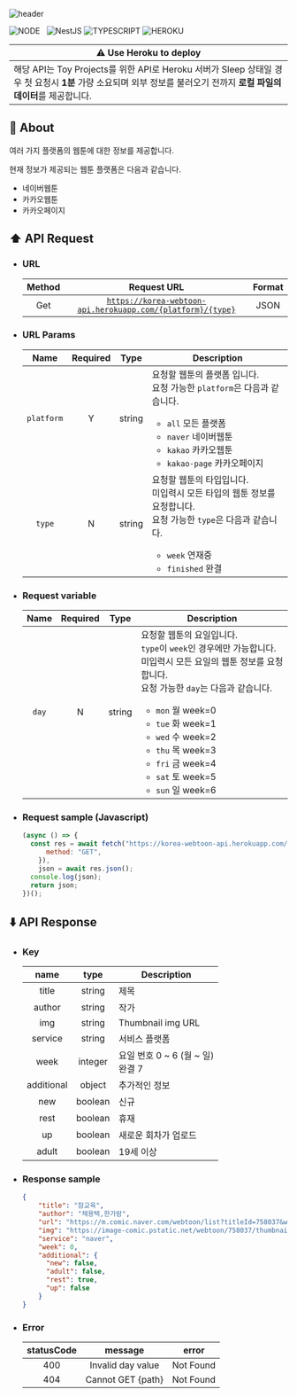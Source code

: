 ![header](https://capsule-render.vercel.app/api?type=rect&color=gradient&height=100&section=header&text=Korea%20Webtoon%20API&fontSize=40&fontAlign=50&fontAlignY=50)

![NODE](https://img.shields.io/badge/Node.js-339933?style=flat-square&logo=Node.js&logoColor=white)&nbsp;&nbsp;&nbsp;![NestJS](https://img.shields.io/badge/NestJS-E0234E?style=flat-square&logo=NestJS&logoColor=white) ![TYPESCRIPT](https://img.shields.io/badge/Typescript-3178c6?style=flat-square&logo=typescript&logoColor=white) ![HEROKU](https://img.shields.io/badge/Heroku-430098?style=flat-square&logo=Heroku&logoColor=white)

 
| ⚠️ Use Heroku to deploy |
| ----------------------- |
| 해당 API는 Toy Projects를 위한 API로 Heroku 서버가 Sleep 상태일 경우 첫 요청시 **1분** 가량 소요되며 외부 정보를 불러오기 전까지 **로컬 파일의 데이터**를 제공합니다. |

## 📝 About

여러 가지 플랫폼의 웹툰에 대한 정보를 제공합니다.

현재 정보가 제공되는 웹툰 플랫폼은 다음과 같습니다.

- 네이버웹툰
- 카카오웹툰
- 카카오페이지

## ⬆️ API Request

- ### URL

  | Method | Request URL | Format |
  |:------:|:-----------:|:------:|
  | Get | [`https://korea-webtoon-api.herokuapp.com/{platform}/{type}`](https://korea-webtoon-api.herokuapp.com/all) | JSON |

- ### URL Params

  | Name       | Required | Type | Description |
  |:----------:|:--------:|:----:| ----------- |
  | `platform` | Y | string | 요청할 웹툰의 플랫폼 입니다.<br/>요청 가능한 `platform`은 다음과 같습니다.<ul><li>`all` 모든 플랫폼</li><li>`naver` 네이버웹툰</li><li>`kakao` 카카오웹툰</li><li>`kakao-page` 카카오페이지</li></ul> |
  | `type` | N | string | 요청할 웹툰의 타입입니다.<br/>미입력시 모든 타입의 웹툰 정보를 요청합니다.<br/>요청 가능한 `type`은 다음과 같습니다.<ul><li>`week` 연재중</li><li>`finished` 완결</li></ul> |


- ### Request variable
  | Name | Required | Type | Description |
  |:----:|:--------:|:----:| ----------- |
  | `day` | N | string | 요청할 웹툰의 요일입니다.<br/>`type`이 `week`인 경우에만 가능합니다.<br/>미입력시 모든 요일의 웹툰 정보를 요청합니다.</br>요청 가능한 `day`는 다음과 같습니다.<ul><li>`mon` 월 week=0</li><li>`tue` 화 week=1</li><li>`wed` 수 week=2</li><li>`thu` 목 week=3</li><li>`fri` 금 week=4</li><li>`sat` 토 week=5</li><li>`sun` 일 week=6</li></ul> |

- ### Request sample (Javascript)
  ```javascript
  (async () => {
    const res = await fetch("https://korea-webtoon-api.herokuapp.com/naver/week?day=mon", {
        method: "GET",
      }),
      json = await res.json();
    console.log(json);
    return json;
  })();
  ```
## ⬇️ API Response

- ### Key

  | name | type | Description |
  |:----:|:----:| ----------- |
  | title | string | 제목 |
  | author | string | 작가 |
  | img | string | Thumbnail img URL |
  | service | string | 서비스 플랫폼 |
  | week | integer  | 요일 번호 0 ~ 6 (월 ~ 일)<br/>완결 7 |
  | additional | object | 추가적인 정보 |
  | new | boolean | 신규 |
  | rest | boolean | 휴재 |
  | up | boolean | 새로운 회차가 업로드 |
  | adult | boolean | 19세 이상  |

- ### Response sample
  ```JSON
  {
      "title": "참교육",
      "author": "채용택,한가람",
      "url": "https://m.comic.naver.com/webtoon/list?titleId=758037&week=mon",
      "img": "https://image-comic.pstatic.net/webtoon/758037/thumbnail/thumbnail_IMAG19_67290a02-fe7f-448d-aed9-6ec88e558088.jpg",
      "service": "naver",
      "week": 0,
      "additional": {
        "new": false,
        "adult": false,
        "rest": true,
        "up": false
      }
  }
  ```

- ### Error

  | statusCode | message | error |
  |:----------:|:-------:|:-----:|
  | 400 | Invalid day value | Not Found |
  | 404 | Cannot GET {path} | Not Found |
